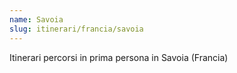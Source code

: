 ```yaml
---
name: Savoia
slug: itinerari/francia/savoia
---
```

Itinerari percorsi in prima persona in Savoia (Francia)
